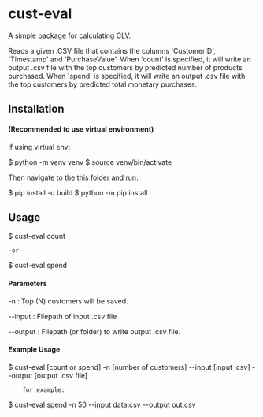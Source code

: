 # cust-eval
A simple package for calculating CLV.

Reads a given .CSV file that contains the columns 'CustomerID', 'Timestamp' and 'PurchaseValue'.
When 'count' is specified, it will write an output .csv file with the top customers by predicted number of products purchased.
When 'spend' is specified, it will write an output .csv file with the top customers by predicted total monetary purchases.

## Installation
#### (Recommended to use virtual environment)

If using virtual env:

$ python -m venv venv
$ source venv/bin/activate 


Then navigate to the this folder and run:

$ pip install -q build
$ python -m pip install .




## Usage
$ cust-eval count

	-or-

$ cust-eval spend


#### Parameters

-n 			: Top (N) customers will be saved.

--input 	: Filepath of input .csv file

--output 	: Filepath (or folder) to write output .csv file.



#### Example Usage
$ cust-eval [count or spend] -n [number of customers] --input [input .csv] --output [output .csv file]

		for example:

$ cust-eval spend -n 50 --input data.csv --output out.csv
